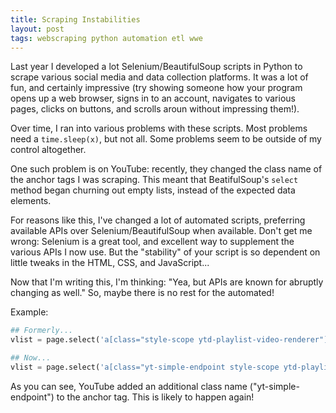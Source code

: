 ```yaml
---
title: Scraping Instabilities
layout: post
tags: webscraping python automation etl wwe
---
```


Last year I developed a lot Selenium/BeautifulSoup scripts in Python to scrape various social media
and data collection platforms.  It was a lot of fun, and certainly impressive (try showing
someone how your program opens up a web browser, signs in to an account, navigates to various pages, clicks on buttons,
and scrolls aroun without impressing them!).  

Over time, I ran into various problems with these scripts.  Most problems need a `time.sleep(x)`, but
not all.  Some problems seem to be outside of my control altogether.

One such problem is on YouTube: recently, they changed the class name of the anchor tags I was
scraping.  This meant that BeatifulSoup's `select` method began churning out empty lists, instead
of the expected data elements.  

For reasons like this, I've changed a lot of automated scripts, preferring available APIs over
Selenium/BeautifulSoup when available.  Don't get me wrong: Selenium is a great tool, and excellent way to supplement the various
APIs I now use.  But the "stability" of your script is so dependent on little tweaks in the HTML, CSS,
and JavaScript...  

Now that I'm writing this, I'm thinking: "Yea, but APIs are known for abruptly changing as well."  So,
maybe there is no rest for the automated!  

Example:

```python
## Formerly...
vlist = page.select('a[class="style-scope ytd-playlist-video-renderer"]')

## Now...
vlist = page.select('a[class="yt-simple-endpoint style-scope ytd-playlist-video-renderer"]')
```

As you can see, YouTube added an additional class name ("yt-simple-endpoint") to the anchor
tag.  This is likely to happen again!
